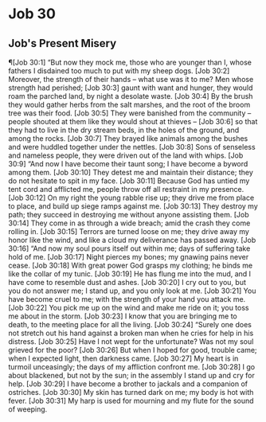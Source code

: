 # Job 30

## Job's Present Misery
¶[Job 30:1] “But now they mock me, those who are younger than I, whose fathers I disdained too much to put with my sheep dogs.
[Job 30:2] Moreover, the strength of their hands – what use was it to me? Men whose strength had perished;
[Job 30:3] gaunt with want and hunger, they would roam the parched land, by night a desolate waste.
[Job 30:4] By the brush they would gather herbs from the salt marshes, and the root of the broom tree was their food.
[Job 30:5] They were banished from the community – people shouted at them like they would shout at thieves –
[Job 30:6] so that they had to live in the dry stream beds, in the holes of the ground, and among the rocks.
[Job 30:7] They brayed like animals among the bushes and were huddled together under the nettles.
[Job 30:8] Sons of senseless and nameless people, they were driven out of the land with whips.
[Job 30:9] “And now I have become their taunt song; I have become a byword among them.
[Job 30:10] They detest me and maintain their distance; they do not hesitate to spit in my face.
[Job 30:11] Because God has untied my tent cord and afflicted me, people throw off all restraint in my presence.
[Job 30:12] On my right the young rabble rise up; they drive me from place to place, and build up siege ramps against me.
[Job 30:13] They destroy my path; they succeed in destroying me without anyone assisting them.
[Job 30:14] They come in as through a wide breach; amid the crash they come rolling in.
[Job 30:15] Terrors are turned loose on me; they drive away my honor like the wind, and like a cloud my deliverance has passed away.
[Job 30:16] “And now my soul pours itself out within me; days of suffering take hold of me.
[Job 30:17] Night pierces my bones; my gnawing pains never cease.
[Job 30:18] With great power God grasps my clothing; he binds me like the collar of my tunic.
[Job 30:19] He has flung me into the mud, and I have come to resemble dust and ashes.
[Job 30:20] I cry out to you, but you do not answer me; I stand up, and you only look at me.
[Job 30:21] You have become cruel to me; with the strength of your hand you attack me.
[Job 30:22] You pick me up on the wind and make me ride on it; you toss me about in the storm.
[Job 30:23] I know that you are bringing me to death, to the meeting place for all the living.
[Job 30:24] “Surely one does not stretch out his hand against a broken man when he cries for help in his distress.
[Job 30:25] Have I not wept for the unfortunate? Was not my soul grieved for the poor?
[Job 30:26] But when I hoped for good, trouble came; when I expected light, then darkness came.
[Job 30:27] My heart is in turmoil unceasingly; the days of my affliction confront me.
[Job 30:28] I go about blackened, but not by the sun; in the assembly I stand up and cry for help.
[Job 30:29] I have become a brother to jackals and a companion of ostriches.
[Job 30:30] My skin has turned dark on me; my body is hot with fever.
[Job 30:31] My harp is used for mourning and my flute for the sound of weeping.
